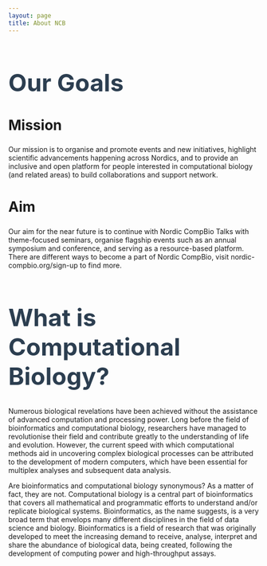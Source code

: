```yaml
---
layout: page
title: About NCB
---
```


<h1 style="font-size:48px; color:#2c3e50;">Our Goals</h1>

<h2 style="font-size:28px;">Mission</h2>

Our mission is to organise and promote events and new initiatives, highlight scientific advancements happening across Nordics, and to provide an inclusive and open platform for people interested in computational biology (and related areas) to build collaborations and support network.

<h2 style="font-size:28px;">Aim</h2>

Our aim for the near future is to continue with Nordic CompBio Talks with theme-focused seminars, organise flagship events such as an annual symposium and conference, and serving as a resource-based platform.  There are different ways to become a part of Nordic CompBio, visit nordic-compbio.org/sign-up to find more.

<h1 style="font-size:48px; color:#2c3e50;">What is Computational Biology?</h1>

Numerous biological revelations have been achieved without the assistance of advanced computation and processing power. Long before the field of bioinformatics and computational biology, researchers have managed to revolutionise their field and contribute greatly to the understanding of life and evolution. However, the current speed with which computational methods aid in uncovering complex biological processes can be attributed to the development of modern computers, which have been essential for multiplex analyses and subsequent data analysis.

Are bioinformatics and computational biology synonymous? As a matter of fact, they are not. Computational biology is a central part of bioinformatics that covers all mathematical and programmatic efforts to understand and/or replicate biological systems. Bioinformatics, as the name suggests, is a very broad term that envelops many different disciplines in the field of data science and biology. Bioinformatics is a field of research that was originally developed to meet the increasing demand to receive, analyse, interpret and share the abundance of biological data, being created, following the development of computing power and high-throughput assays.